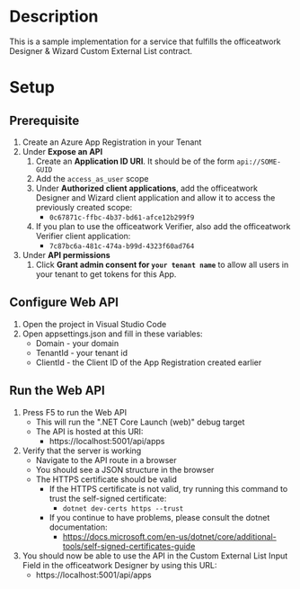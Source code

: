 ﻿# Description

This is a sample implementation for a service that fulfills the officeatwork Designer & Wizard Custom External List contract.

# Setup

## Prerequisite

1. Create an Azure App Registration in your Tenant
2. Under **Expose an API**
   1. Create an **Application ID URI**. It should be of the form `api://SOME-GUID`
   2. Add the `access_as_user` scope
   3. Under **Authorized client applications**, add the officeatwork Designer and Wizard client application and allow it to access the previously created scope:
      - `0c67871c-ffbc-4b37-bd61-afce12b299f9`
   4. If you plan to use the officeatwork Verifier, also add the officeatwork Verifier client application:
      - `7c87bc6a-481c-474a-b99d-4323f60ad764`
3. Under **API permissions**
   1. Click **Grant admin consent for `your tenant name`** to allow all users in your tenant to get tokens for this App.

## Configure Web API

1. Open the project in Visual Studio Code
2. Open appsettings.json and fill in these variables:
   - Domain - your domain
   - TenantId - your tenant id
   - ClientId - the Client ID of the App Registration created earlier

## Run the Web API

1. Press F5 to run the Web API
   - This will run the ".NET Core Launch (web)" debug target
   - The API is hosted at this URI:
     - https://localhost:5001/api/apps
2. Verify that the server is working
   - Navigate to the API route in a browser
   - You should see a JSON structure in the browser
   - The HTTPS certificate should be valid
     - If the HTTPS certificate is not valid, try running this command to trust the self-signed certificate:
       - `dotnet dev-certs https --trust`
     - If you continue to have problems, please consult the dotnet documentation:
       - https://docs.microsoft.com/en-us/dotnet/core/additional-tools/self-signed-certificates-guide
3. You should now be able to use the API in the Custom External List Input Field in the officeatwork Designer by using this URL:
   - https://localhost:5001/api/apps
